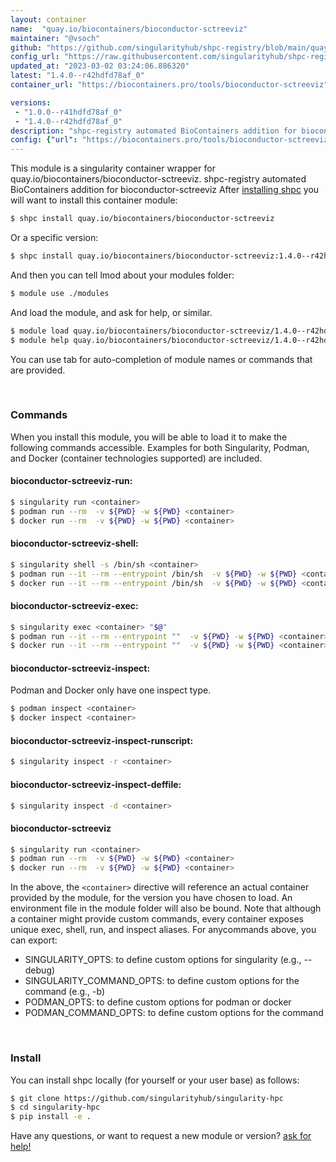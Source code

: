 ```yaml
---
layout: container
name:  "quay.io/biocontainers/bioconductor-sctreeviz"
maintainer: "@vsoch"
github: "https://github.com/singularityhub/shpc-registry/blob/main/quay.io/biocontainers/bioconductor-sctreeviz/container.yaml"
config_url: "https://raw.githubusercontent.com/singularityhub/shpc-registry/main/quay.io/biocontainers/bioconductor-sctreeviz/container.yaml"
updated_at: "2023-03-02 03:24:06.886320"
latest: "1.4.0--r42hdfd78af_0"
container_url: "https://biocontainers.pro/tools/bioconductor-sctreeviz"

versions:
 - "1.0.0--r41hdfd78af_0"
 - "1.4.0--r42hdfd78af_0"
description: "shpc-registry automated BioContainers addition for bioconductor-sctreeviz"
config: {"url": "https://biocontainers.pro/tools/bioconductor-sctreeviz", "maintainer": "@vsoch", "description": "shpc-registry automated BioContainers addition for bioconductor-sctreeviz", "latest": {"1.4.0--r42hdfd78af_0": "sha256:8b477667be4f0e9c402ba1f76c0c957b0021501840fc26976d7b72fbc4b26f0c"}, "tags": {"1.0.0--r41hdfd78af_0": "sha256:d27334f3c5a3099ae21b70a222023eff52b7dc62ba0704241f90b905fb263a79", "1.4.0--r42hdfd78af_0": "sha256:8b477667be4f0e9c402ba1f76c0c957b0021501840fc26976d7b72fbc4b26f0c"}, "docker": "quay.io/biocontainers/bioconductor-sctreeviz"}
---
```


This module is a singularity container wrapper for quay.io/biocontainers/bioconductor-sctreeviz.
shpc-registry automated BioContainers addition for bioconductor-sctreeviz
After [installing shpc](#install) you will want to install this container module:


```bash
$ shpc install quay.io/biocontainers/bioconductor-sctreeviz
```

Or a specific version:

```bash
$ shpc install quay.io/biocontainers/bioconductor-sctreeviz:1.4.0--r42hdfd78af_0
```

And then you can tell lmod about your modules folder:

```bash
$ module use ./modules
```

And load the module, and ask for help, or similar.

```bash
$ module load quay.io/biocontainers/bioconductor-sctreeviz/1.4.0--r42hdfd78af_0
$ module help quay.io/biocontainers/bioconductor-sctreeviz/1.4.0--r42hdfd78af_0
```

You can use tab for auto-completion of module names or commands that are provided.

<br>

### Commands

When you install this module, you will be able to load it to make the following commands accessible.
Examples for both Singularity, Podman, and Docker (container technologies supported) are included.

#### bioconductor-sctreeviz-run:

```bash
$ singularity run <container>
$ podman run --rm  -v ${PWD} -w ${PWD} <container>
$ docker run --rm  -v ${PWD} -w ${PWD} <container>
```

#### bioconductor-sctreeviz-shell:

```bash
$ singularity shell -s /bin/sh <container>
$ podman run --it --rm --entrypoint /bin/sh  -v ${PWD} -w ${PWD} <container>
$ docker run --it --rm --entrypoint /bin/sh  -v ${PWD} -w ${PWD} <container>
```

#### bioconductor-sctreeviz-exec:

```bash
$ singularity exec <container> "$@"
$ podman run --it --rm --entrypoint ""  -v ${PWD} -w ${PWD} <container> "$@"
$ docker run --it --rm --entrypoint ""  -v ${PWD} -w ${PWD} <container> "$@"
```

#### bioconductor-sctreeviz-inspect:

Podman and Docker only have one inspect type.

```bash
$ podman inspect <container>
$ docker inspect <container>
```

#### bioconductor-sctreeviz-inspect-runscript:

```bash
$ singularity inspect -r <container>
```

#### bioconductor-sctreeviz-inspect-deffile:

```bash
$ singularity inspect -d <container>
```



#### bioconductor-sctreeviz

```bash
$ singularity run <container>
$ podman run --rm  -v ${PWD} -w ${PWD} <container>
$ docker run --rm  -v ${PWD} -w ${PWD} <container>
```


In the above, the `<container>` directive will reference an actual container provided
by the module, for the version you have chosen to load. An environment file in the
module folder will also be bound. Note that although a container
might provide custom commands, every container exposes unique exec, shell, run, and
inspect aliases. For anycommands above, you can export:

 - SINGULARITY_OPTS: to define custom options for singularity (e.g., --debug)
 - SINGULARITY_COMMAND_OPTS: to define custom options for the command (e.g., -b)
 - PODMAN_OPTS: to define custom options for podman or docker
 - PODMAN_COMMAND_OPTS: to define custom options for the command

<br>

### Install

You can install shpc locally (for yourself or your user base) as follows:

```bash
$ git clone https://github.com/singularityhub/singularity-hpc
$ cd singularity-hpc
$ pip install -e .
```

Have any questions, or want to request a new module or version? [ask for help!](https://github.com/singularityhub/singularity-hpc/issues)